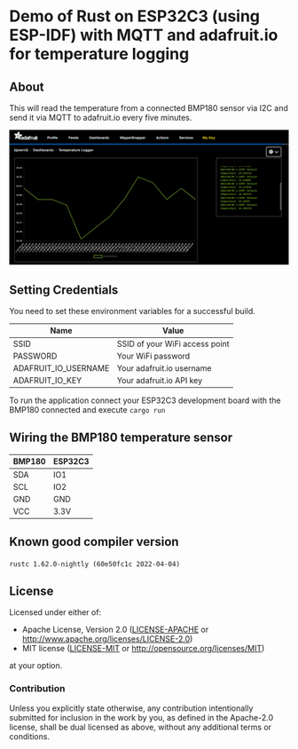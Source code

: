 # Demo of Rust on ESP32C3 (using ESP-IDF) with MQTT and adafruit.io for temperature logging

## About

This will read the temperature from a connected BMP180 sensor via I2C and send it via MQTT to adafruit.io every five minutes.

![Screenshot](./doc/screenshot.png "Screenshot")

## Setting Credentials

You need to set these environment variables for a successful build.

|Name|Value|
|---|---|
|SSID|SSID of your WiFi access point|
|PASSWORD|Your WiFi password|
|ADAFRUIT_IO_USERNAME|Your adafruit.io username|
|ADAFRUIT_IO_KEY|Your adafruit.io API key|

To run the application connect your ESP32C3 development board with the BMP180 connected and execute `cargo run`

## Wiring the BMP180 temperature sensor

|BMP180|ESP32C3|
|---|---|
|SDA|IO1|
|SCL|IO2|
|GND|GND|
|VCC|3.3V|

## Known good compiler version

`rustc 1.62.0-nightly (60e50fc1c 2022-04-04)`

## License

Licensed under either of:

- Apache License, Version 2.0 ([LICENSE-APACHE](LICENSE-APACHE) or http://www.apache.org/licenses/LICENSE-2.0)
- MIT license ([LICENSE-MIT](LICENSE-MIT) or http://opensource.org/licenses/MIT)

at your option.

### Contribution

Unless you explicitly state otherwise, any contribution intentionally submitted for inclusion in
the work by you, as defined in the Apache-2.0 license, shall be dual licensed as above, without
any additional terms or conditions.

